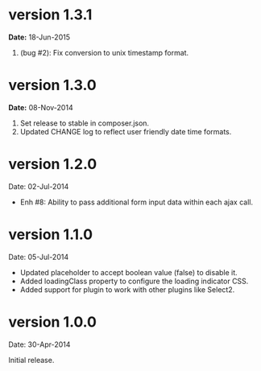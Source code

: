 version 1.3.1
=============
**Date:** 18-Jun-2015

1. (bug #2): Fix conversion to unix timestamp format.

version 1.3.0
=============
**Date:** 08-Nov-2014

1. Set release to stable in composer.json.
2. Updated CHANGE log to reflect user friendly date time formats.

version 1.2.0
=============
Date: 02-Jul-2014

- Enh #8: Ability to pass additional form input data within each ajax call.

version 1.1.0
=============
Date: 05-Jul-2014

- Updated placeholder to accept boolean value (false) to disable it.
- Added loadingClass property to configure the loading indicator CSS.
- Added support for plugin to work with other plugins like Select2.


version 1.0.0
=============
Date: 30-Apr-2014

Initial release.